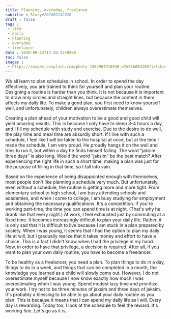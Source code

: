 ```yaml
---
title: Planning, everyday, freelance
subtitle : Story#202009142320
draft : false
tags :
 - life
 - daily
 - Planning
 - everyday
 - freelance
date : 2020-09-14T14:20:32+0900
toc: false
images : 
 - https://images.unsplash.com/photo-1584967918940-a7d51b064268?ixlib=rb-1.2.1&q=80&fm=jpg&crop=entropy&cs=tinysrgb&w=1080&fit=max&ixid=eyJhcHBfaWQiOjE1NTU0OX0
---
```


We all learn to plan schedules in school. In order to spend the day effectively, you are trained to think for yourself and plan your routine. Designing a routine is harder than you think. It is not because it is important to draw only circles and straight lines, but because the content in them affects my daily life. To make a good plan, you first need to know yourself well, and unfortunately, children always overestimate themselves.  

Creating a plan ahead of your motivation to be a good and good child will yield amazing results. This is because I only have to sleep 3-4 hours a day, and I fill my schedule with study and exercise. Due to the desire to do well, the play time and meal time are absurdly short. If I live with such a schedule, I feel like I will be taken to the hospital at once, but at the time I made the schedule, I am very proud. He proudly hangs it on the wall and tries to run it, but within a day he finds himself failing. The word “jaksim three days” is also long. Would the word "jaksim" be the best match? After experiencing the right life in such a short time, making a plan was just for the purpose of filling in that time, so I fall into vain.  

Based on the experience of being disappointed enough with themselves, most people don't like planning a schedule very much. But unfortunately, even without a schedule, the routine is getting more and more tight. From elementary school to high school, I am busy attending schools and academies, and when I come to college, I am busy studying for employment and obtaining the necessary qualifications. It's a competition. If you're working part-time, the time you can spend time is at night. (That's why he drank like that every night.) At work, I feel exhausted just by commuting at a fixed time. It becomes increasingly difficult to plan your daily life. Rather, it is only sad that it is difficult to live because I am stuck in a plan prepared by society. When I was young, it seems that I had the option to plan my daily life at will, but I gradually realize that it takes money and effort to have a choice. This is a fact I didn't know when I had the privilege in my hand. Now, in order to have that privilege, a decision is required. After all, if you want to plan your own daily routine, you have to become a freelancer.  

To be healthy as a freelancer, you need a plan. To plan things to do in a day, things to do in a week, and things that can be completed in a month, the knowledge you learned as a child will slowly come out. However, I do not overestimate myself because I now know exactly how much I was overestimating when I was young. Spend modest lazy time and prioritize your work. I try not to be three minutes of jaksim and three days of jaksim. It's probably a blessing to be able to go about your daily routine as you plan. This is because it means that I can spend my daily life as I will. Every day is rewarding. Today too, I look at the schedule to feel the reward. It's working fine. Let's go as it is.  

